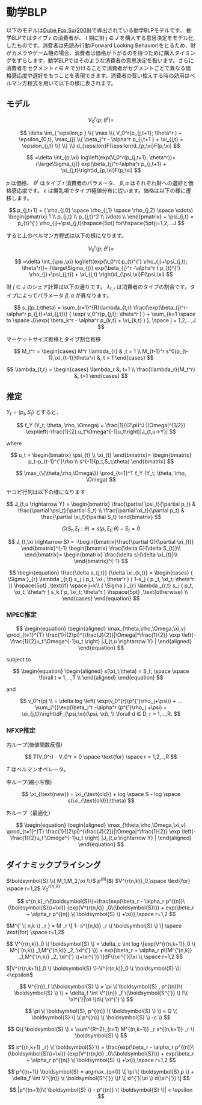 # 動学BLP
以下のモデルは[Dubé,Fox,Su(2009)](https://www.nber.org/papers/w14991)で導出されている動学BLPモデルです。 動学BLPではタイプ $r$ の消費者が、 $t$ 期に財 $j \in J$ を購入する意思決定をモデル化したものです。消費者は先読み行動(Forward Looking Behavior)をとるため、財がカメラやゲーム機の場合、消費者は価格が下がるのを待つために購入タイミングをずらします。動学BLPではそのような消費者の意思決定を扱います。さらに消費者をセグメント $r \in R$ で分けることで消費者がセグメントごとで異なる価格感応度や選好をもつことを表現できます。消費者の買い控えする時の効用はベルマン方程式を用いて以下の様に表されます。

## モデル

$$
V_0^r(p; \theta^r)= 
$$

$$
\delta \int_{ \epsilon,p } \\{ \max \\{ V_0^r(p_{j,t+1}; \theta^r ) + \epsilon_{0,t}, \max_{j} \\{ \beta_j^r - \alpha^r p_{j,t+1 } + \xi_{j,t} + \epsilon_{j,t} \\}  \\}  \\} d_{\epsilon}F(\epsilon)d_{p,\xi}F(p,\xi)
$$

$$
=\delta \int_{p,\xi} log\left(exp(V_0^r(p_{j,t+1}; \theta^r))+
{\large\Sigma_{j}} exp(\beta_{j}^r-\alpha^r p_{j,t+1} + \xi_{j,t}\right)d_{p,\xi}F(p,\xi)
$$

$p$ は価格、 $\theta^r$ はタイプ $r$ 消費者のパラメータ、 $\beta,\alpha$ はそれぞれ財への選好と価格感応度です。 $\epsilon$ は攪乱項でタイプI極値分布に従います。価格は以下の様に遷移します。

$$
p_{j,t+1} = ( \rho_{j,0} \space \rho_{j,1} \space \rho_{j,2} \space \cdots) 
\begin{pmatrix}
1 \\
p_{j,t} \\
p_{j,t}^2 \\
\vdots \\
\end{pmatrix} + \psi_{i,t} = p_{t}^{'} \rho_{j}+\psi_{j,t}\hspace{5pt}
for\hspace{5pt}j=1,2,...J
$$

すると上のベルマン方程式は以下の様になります。

$$
V_0^r(p; \theta^r)= 
$$

$$
=\delta \int_{\psi,\xi} log\left(exp(V_0^r( p_{t}^{'} \rho_{j}+\psi_{j,t}; \theta^r))+
{\large\Sigma_{j}} exp(\beta_{j}^r
-\alpha^r ( p_{t}^{'} \rho_{j}+\psi_{j,t}) + \xi_{j,t}
\right)d_{\psi,\xi}F(\psi,\xi)
$$

財 $j \in J$ のシェア計算は以下の通りです。 $\lambda_{t,r}$ は消費者のタイプの割合です。タイプによってパラメータ $\beta,\alpha$ が異なります。

$$
s_j(p_t;\theta) = 
\sum_{r=1}^{R}\lambda_{t,r} \frac{\exp(\beta_{j}^r-\alpha^r p_{j,t}+\xi_{j,t})}
{ \exp( v_0^r(p_{j,t}; \theta^r ) ) + \sum_{k=1 \space to \space J}\exp( \beta_k^r - \alpha^r p_{k,t} + \xi_{k,t} ) }, \space j = 1,2,...,J
$$

マーケットサイズ推移とタイプ割合推移

$$
M_t^r =
\begin{cases} 
M^r \lambda_{r} & ,t = 1 \\ 
M_{t-1}^r s^0(p_{t-1},\xi_{t-1};\theta^r) &, t > 1
\end{cases}
$$

$$
\lambda_{t,r} = 
\begin{cases}
\lambda_r &, t=1 \\
\frac{\lambda_r}{M_t^r} &, t>1
\end{cases}
$$

## 推定

$Y_t = (p_t,S_t)$ とすると、

$$
f_Y (Y_t; \theta, \rho, \Omega) = \frac{1}{(2\pi)^J |\Omega|^{1/2}} \exp\left(-\frac{1}{2} u_t'\Omega^{-1}u_t\right)|J_{t,u→Y}|
$$

where

$$
u_t =
\begin{bmatrix}
\psi_{t} \\
\xi_{t}
\end{bmatrix}=
\begin{bmatrix}
p_t-p_{t-1}^{'}\rho \\
s^{-1}(p_t,S_t;\theta)
\end{bmatrix}
$$

$$
\max_{\{\theta,\rho,\Omega\}} \prod_{t=1}^T f_Y (Y_t; \theta, \rho, \Omega)
$$

ヤコビ行列は以下の様になります

$$
J_{t,u \rightarrow Y} = \begin{bmatrix} \frac{\partial \psi_t}{\partial p_t} & \frac{\partial \psi_t}{\partial S_t} \\ \frac{\partial \xi_t}{\partial p_t} & \frac{\partial \xi_t}{\partial S_t} \end{bmatrix}
$$

$$
G(S_t,\xi_t:\theta) = s(p,\xi_t; \theta) - S_t=0
$$

$$
J_{t,\xi \rightarrow S} = -\begin{bmatrix}\frac{\partial G}{\partial \xi_{t}}
\end{bmatrix}^{-1}
\begin{bmatrix}
\frac{\delta G}{\delta S_{t}}\\
\end{bmatrix}=
\begin{bmatrix}
\frac{\delta s}{\delta \xi_{t}}\\
\end{bmatrix}^{-1}
$$

$$
\begin{equation}
\frac{\delta s_{j,t}} {\delta \xi_{k,t}} = 
\begin{cases} 
{ \Sigma }_{r} \lambda _{r,t} s_j ( p_t, \xi ; \theta^r ) ( 1-s_j ( p _t, \xi_t; \theta^r )) \hspace{5pt} ,\text{if} \space j=k\\
{ \Sigma } _{r} \lambda _{r,t} s_j ( p_t, \xi_t; \theta^r ) s_k ( p, \xi_t; \theta^r ) \hspace{5pt} ,\text{otherwise} \\
\end{cases}
\end{equation}
$$

### MPEC推定

$$
\begin{equation}
\begin{aligned}
\max_{\theta,\rho,\Omega,\xi,v} \prod_{t=1}^{T} \frac{1}{(2\pi)^{\frac{J}{2}}|\Omega|^\frac{1}{2}} \exp \left(-\frac{1}{2}u_t'\Omega^{-1}u_t \right) |J_{t,u \rightarrow Y} | 
\end{aligned}
\end{equation}
$$

$\text{subject to}$

$$
\begin{equation}
\begin{aligned}
s(\xi_t;\theta) = S_t, \space  \space \forall t = 1,...,T \\
\end{aligned}
\end{equation}
$$

$\text{and}$

$$
v_0^r(p) \\
= \delta log \left( \exp(v_0^{r}(p^{'}\rho_j+\psi)) + ... 
\sum_j^{}\exp(\beta_j^r -\alpha^r (p^{'}\rho_j +\psi) + \xi_{j,t})\right)dF_{\psi,\xi}(\psi, \xi), \\
\forall d ∈ D, r = 1,...,R.
$$


### NFXP推定
内ループ(価値関数反復)

$$ 
T(V_0^r) - V_0^r = 0 \space \text{for} \space r = 1,2,..,R
$$

$T$ はベルマンオペレータ。

中ループ(縮小写像)

$$
\xi_{\text{new}} = \xi_{\text{old}} + log \space S - log \space s(\xi_{\text{old}};\theta) 
$$

外ループ（最適化）

$$
\begin{equation}
\begin{aligned}
\max_{\theta,\rho,\Omega,\xi,v} \prod_{t=1}^{T} \frac{1}{(2\pi)^{\frac{J}{2}}|\Omega|^\frac{1}{2}} \exp \left(-\frac{1}{2}u_t'\Omega^{-1}u_t \right) |J_{t,u \rightarrow Y} | 
\end{aligned}
\end{equation}
$$

## ダイナミックプライシング

$\boldsymbol{S}:\\{ M_1,M_2,\xi \\}$ $p^{(n)}(\boldsymbol{S})$ $V^{r(n,k)}_0,\space \text{for} \space r=1,2$
$V^{r(n,k)}_0$ 

$$
s^{n,k}_r\(\boldsymbol{S}\)=\frac{exp(\beta_r - \alpha_r p^{(n)}\(\boldsymbol{S}\)+\xi)} {exp(V^{r(n,k)} _0\(\boldsymbol{S}\)) + exp(\beta_r + \alpha_r p^{(n)} \( \boldsymbol{S} \) +\xi)},\space r=1,2
$$

$M^{' \( n,k \) _r } = M _r \[ 1- s^{(n,k)} _r \( \boldsymbol{S}  \) \] \space \text{for} \space r=1,2$

$$
V^{r(n,k)}_0 \( \boldsymbol{S} \) = \delta_c \int log \[exp(V^{r(n,k+1)}_0 \( M^{'(n,k)} _1,M^{'(n,k)} _2, \xi^{'} \)) + exp(\beta_r + \alpha_r p\(M^{'(n,k)} _1,M^{'(n,k)} _2, \xi^{'} \)+\xi^{'})  \]dF\(\xi^{'}|\xi \),\space r=1,2
$$

$|V^{r(n,k+1)}_0 \( \boldsymbol{S} \)-V^{r(n,k)}_0 \( \boldsymbol{S} \)|<\epsilon$

$$
V^{(n)}_f \(\boldsymbol{S} \) = \pi \( \boldsymbol{S} , p^{(n)}\( \boldsymbol{S} \) \) + \delta_f \int V^{(n)} _f \(\boldsymbol{S^{'}} \) f\( \xi^{'}|\xi \)d\( \xi^{'} \)
$$

$$
\pi \( \boldsymbol{S}, p^{(n)} \( \boldsymbol{S} \) \) = Q \( \boldsymbol{S} \) \( p^{(n)} \( \boldsymbol{S} \) -c \)
$$

$$
Q\( \boldsymbol{S} \) = \sum^{R=2}_{r=1} M^{(n,k+1)} _r s^{(n,k+1)} _r \( \boldsymbol{S} \)
$$

$$
s^{(n,k+1) _r} \( \boldsymbol{S} \) = \frac{exp(\beta_r - \alpha_r p^{(n)}\(\boldsymbol{S}\)+\xi)} {exp(V^{r(n,k)} _0\(\boldsymbol{S}\)) + exp(\beta_r + \alpha_r p^{(n)} \( \boldsymbol{S} \) +\xi)},\space r=1,2
$$

$$
p^{(n+1)} \boldsymbol{S} = argmax_{p>0} \[ \pi \( \boldsymbol{S},p \) + \delta_f \int V^{(n)} \( \boldsymbol{S^{'}} \)f \( xi^{'}|\xi \) d(\xi^{'}) \]
$$

$$
|p^{(n+1)}\( \boldsymbol{S} \) - p^{(n)} \( \boldsymbol{S} \)| < \epsilon
$$
